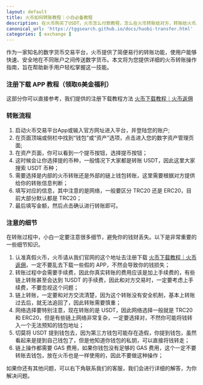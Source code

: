 ```yaml
---
layout: default
title: 火币如何转账教程｜小白必备教程
description: 在火币购买了USDT，火币怎么付款教程，怎么在火币转账给对方，转账给火币用户以及转账给钱包用户，应该如何操作，避免钱财丢失，需要注意哪些细节。
canonical_url: 'https://tggsearch.github.io/docs/huobi-transfer.html'
categories: [ exchange ]
---
```

作为一家知名的数字货币交易平台，火币提供了简便易行的转账功能，使用户能够快速、安全地在不同账户之间传送数字货币。本文将为您提供详细的火币转账操作指南，旨在帮助新手用户轻松掌握这一技能。

### 注册下载 APP 教程（领取6美金福利）
这部分你可以直接参考，我们提供的注册下载教程方法 [火币下载教程｜火币返佣](./huobi-download.html)

### 转账流程

1. 启动火币交易平台App或输入官方网址进入平台，并登陆您的账户;
2. 在页面顶端或侧栏中找到“钱包”或“资产”选项，点击进入您的数字资产管理页面;
3. 在资产页面，你可以看到一个提币按钮，选择提币按钮；
4. 这时候会让你选择提的币种，一般情况下大家都是转账 USDT，因此这里大家搜索 USDT 币种；
5. 需要选择是内部的火币转账还是外部的链上钱包转账，这里需要根据对方提供给你的转账信息判断；
6. 填写对应的信息，其中注意的是网络，一般要区分 TRC20 还是 ERC20，目前大部分默认都是 TRC20；
7. 最后填写金额，然后点击确认进行转账即可。

### 注意的细节
在转账过程中，小白一定要注意很多细节，避免你的钱财丢失。以下是非常重要的一些细节知识。

1. 认准真假火币，火币请从我们官网的这个地址去注册下载  [火币下载教程｜火币返佣](./huobi-download.html)，一定不要乱去下载一些假的 APP，不然会导致你的钱损失；
2. 转账过程中会需要手续费，因此你真实转账的费用应该是加上手续费的，有些链上转账甚至会达到 1USDT 的手续费，因此和对方交易时，一定要考虑上手续费，不要忽视这个问题；
3. 链上转账，一定要和对方交流清楚，因为这个转账没有安全机制，基本上转账过去后，就无法追回了，因此转账需要慎重；
4. 网络选择要特别注意，现在转账的是 USDT，因此网络选择一般就是 TRC20 和 ERC20，但是有些链上网络非常复杂，一定要选择对，不然你可能将钱转入一个无法预知的钱包地址；
5. 切莫将 USDT 提到钱包去，因为第三方钱包可能存在造假，你提到钱包，虽然看起来是提到自己钱包了，但是他知道你钱包的私钥，可以直接将钱转走；
6. 链上操作都需要 GAS 费用，如果你钱包没有足够的 GAS 费用，这个一定不要转账去钱包，放在火币也是一样使用的，因此不要做这种操作；

如果你还有其他问题，可以右下角联系我们的客服，我们会进行详细的解答，为你解决问题。